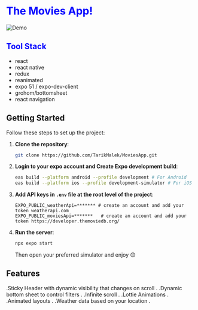 <h1 style="color: blue;">The Movies App!</h1>


![Demo](moviesAppDemo.gif)


<h2 style="color: blue;">Tool Stack</h2>

- react
- react native
- redux
- reanimated
- expo 51 / expo-dev-client
- grohom/bottomsheet
- react navigation 

## Getting Started

Follow these steps to set up the project:

1. **Clone the repository**:
    ```sh
    git clone https://github.com/TarikMalek/MoviesApp.git
    ```

2. **Login to your expo account and Create Expo development build**:
    ```sh
    eas build --platform android --profile development # For Android
    eas build --platform ios --profile development-simulator # For iOS
    ```

3. **Add API keys in `.env` file at the root level of the project**:
    ```env
    EXPO_PUBLIC_weatherApi=******* # create an account and add your token weatherapi.com
    EXPO_PUBLIC_moviesApi=*******   # create an account and add your token https://developer.themoviedb.org/
    ```

4. **Run the server**:
    ```sh
    npx expo start
    ```
    Then open your preferred simulator and enjoy 😊

## Features

.Sticky Header with dynamic visibility that changes on scroll .
.Dynamic bottom sheet to control filters .
.Infinite scroll .
.Lottie Animations .
.Animated layouts .
.Weather data based on your location .
